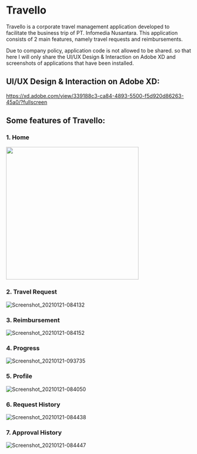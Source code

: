 # Travello



Travello is a corporate travel management application developed to facilitate the business trip of PT. Infomedia Nusantara. This application consists of 2 main features, namely travel requests and reimbursements.

Due to company policy, application code is not allowed to be shared. so that here I will only share the UI/UX Design & Interaction on Adobe XD and screenshots of applications that have been installed.

## UI/UX Design & Interaction on Adobe XD: 
https://xd.adobe.com/view/339188c3-ca84-4893-5500-f5d920d86263-45a0/?fullscreen

## Some features of Travello:
### 1. Home

<img src="https://user-images.githubusercontent.com/48062932/105269086-3f666d80-5bce-11eb-8543-27a45753b55e.jpg" width="360">

### 2. Travel Request

![Screenshot_20210121-084132](https://user-images.githubusercontent.com/48062932/105269120-49886c00-5bce-11eb-9508-5afea3cf8bc6.jpg)

### 3. Reimbursement

![Screenshot_20210121-084152](https://user-images.githubusercontent.com/48062932/105269128-4f7e4d00-5bce-11eb-90a5-b43f30d78bb1.jpg)

### 4. Progress

![Screenshot_20210121-093735](https://user-images.githubusercontent.com/48062932/105269148-59a04b80-5bce-11eb-8d9c-f3607cc886f5.jpg)

### 5. Profile

![Screenshot_20210121-084050](https://user-images.githubusercontent.com/48062932/105269161-5dcc6900-5bce-11eb-85f2-c7f88248b97a.jpg)

### 6. Request History

![Screenshot_20210121-084438](https://user-images.githubusercontent.com/48062932/105269187-6886fe00-5bce-11eb-87fe-6b4880abf6df.jpg)

### 7. Approval History

![Screenshot_20210121-084447](https://user-images.githubusercontent.com/48062932/105269192-6b81ee80-5bce-11eb-9bdd-d83b8f416097.jpg)
